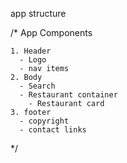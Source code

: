app structure


/*
    App Components

    1. Header
      - Logo
      - nav items
    2. Body
      - Search
      - Restaurant container
        - Restaurant card
    3. footer
      - copyright
      - contact links
*/